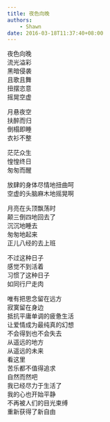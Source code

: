```yaml
---
title: 夜色向晚
authors:
    - Shawn
date: 2016-03-18T11:37:40+08:00
---
```


夜色向晚  
流光溢彩  
黑暗侵袭  
且歌且舞  
扭摆恣意  
摇晃空虚  
<!-- more -->
月悬夜空  
扶醉而归  
倒榻即睡  
衣衫不整  

茫茫众生  
惶惶终日  
匆匆而醒  

放肆的身体尽情地扭曲呵  
空虚的头脑麻木地摇晃啊  

月亮在头顶飘荡时  
颠三倒四地回去了  
沉沉地睡去  
匆匆地起来  
正儿八经的去上班  

不过这种日子  
感觉不到活着  
习惯了这种日子  
如同行尸走肉  

唯有把思念留在远方  
寂寞留在身边  
抵抗平庸单调的疲惫生活  
让爱情成为最纯真的幻想  
不会得到也不会失去  
从遥远的地方  
从遥远的未来  
看这里  
苦乐都不值得追求  
自然而然吧  
我已经尽力于生活了  
我的心也开始平静  
不再被人们的目光束缚  
重新获得了新自由  
